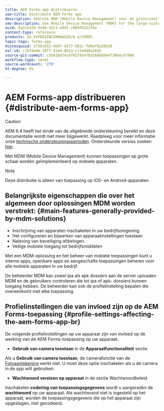 ```yaml
---
title: AEM Forms-app distribueren
seo-title: Distribute AEM Forms app
description: Gebruik MDM (Mobile Device Management) voor de grootschalige implementatie van apps op mobiele apparaten.
seo-description: Use Mobile Device Management (MDM) for the large-scale deployment of apps on mobile devices.
uuid: 8a2ce42b-5e9b-42c1-a945-c069f6152f6e
content-type: reference
products: SG_EXPERIENCEMANAGER/6.4/FORMS
topic-tags: forms-app
discoiquuid: 5756cb52-dd47-4277-981c-fd0af9a20638
exl-id: c1bf0a0e-70f7-41dd-8b1a-c114d89a265b
source-git-commit: c5b816d74c6f02f85476d16868844f39b4c47996
workflow-type: tm+mt
source-wordcount: '279'
ht-degree: 0%

---
```


# AEM Forms-app distribueren {#distribute-aem-forms-app}

>[!CAUTION]
>
>AEM 6.4 heeft het einde van de uitgebreide ondersteuning bereikt en deze documentatie wordt niet meer bijgewerkt. Raadpleeg voor meer informatie onze [technische ondersteuningsperioden](https://helpx.adobe.com/support/programs/eol-matrix.html). Ondersteunde versies zoeken [hier](https://experienceleague.adobe.com/docs/).

Met MDM (Mobile Device Management) kunnen toepassingen op grote schaal worden geïmplementeerd op mobiele apparaten.

>[!NOTE]
>
>Deze distributie is alleen van toepassing op iOS- en Android-apparaten.

## Belangrijkste eigenschappen die over het algemeen door oplossingen MDM worden verstrekt: {#main-features-generally-provided-by-mdm-solutions}

* Inschrijving van apparaten inschakelen in uw bedrijfsomgeving
* Het configureren en bijwerken van apparaatinstellingen toestaan
* Naleving van beveiliging afdwingen.
* Veilige mobiele toegang tot bedrijfsmiddelen

Met een MDM-oplossing en het beheer van mobiele toepassingen kunt u interne apps, openbare apps en aangeschafte toepassingen beheren voor alle mobiele apparaten in uw bedrijf.

De beheerder MDM kan zowel ipa als apk dossiers aan de server uploaden MDM en de gebruikers controleren die tot ipa of apk- dossiers kunnen toegang hebben. De beheerder kan ook de profielinstelling bepalen die overeenkomt met elke toepassing.

## Profielinstellingen die van invloed zijn op de AEM Forms-toepassing {#profile-settings-affecting-the-aem-forms-app-br}

De volgende profielinstellingen op uw apparaat zijn van invloed op de werking van de AEM Forms-toepassing op uw apparaat:

* **Gebruik van camera toestaan** in de **Apparaatfunctionaliteit** sectie

Als u **Gebruik van camera toestaan**, de camerafunctie van de [Fotoaantekening](/help/forms/using/add-attachments.md) werkt niet. U moet deze optie inschakelen als u de camera in de app wilt gebruiken.

* **Wachtwoord vereisen op apparaat** in de sectie Wachtwoordbeleid

Inschakelen **codering van toepassingsgegevens** wordt u aangeraden de **wachtwoord** op uw apparaat. Als wachtwoord niet is ingesteld op het apparaat, worden de toepassingsgegevens die op het apparaat zijn opgeslagen, niet gecodeerd.
